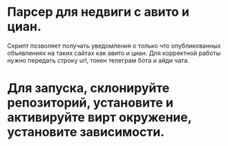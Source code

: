 # Парсер для недвиги с авито и циан. 
Скрипт позволяет получать уведомления о только что опубликованных объявлениях на таких сайтах как авито и циан. 
Для корректной работы нужно передать строку url, токен телеграм бота и айди чата. 
# Для запуска, склонируйте репозиторий, установите и активируйте вирт окружение, установите зависимости. 
